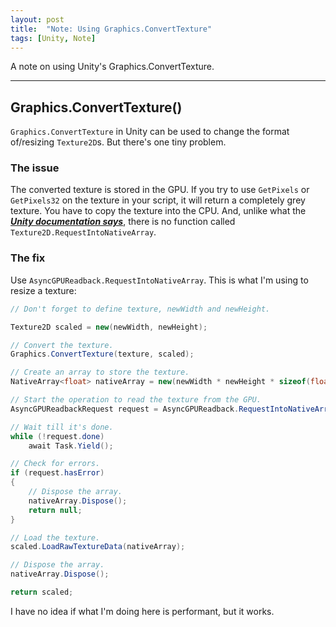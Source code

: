 ```yaml
---
layout: post
title:  "Note: Using Graphics.ConvertTexture"
tags: [Unity, Note]
---
```


A note on using Unity's Graphics.ConvertTexture.
<!--more-->

---

## Graphics.ConvertTexture()

`Graphics.ConvertTexture` in Unity can be used to change the format of/resizing `Texture2D`s. But there's one tiny problem.

### The issue

The converted texture is stored in the GPU. If you try to use `GetPixels` or `GetPixels32` on the texture in your script, it will return a completely grey texture. You have to copy the texture into the CPU. And, unlike what the [***Unity documentation says***](https://docs.unity3d.com/ScriptReference/Graphics.ConvertTexture.html), there is no function called `Texture2D.RequestIntoNativeArray`.

### The fix

Use `AsyncGPUReadback.RequestIntoNativeArray`. This is what I'm using to resize a texture:
```csharp
// Don't forget to define texture, newWidth and newHeight.

Texture2D scaled = new(newWidth, newHeight);

// Convert the texture.
Graphics.ConvertTexture(texture, scaled);

// Create an array to store the texture.
NativeArray<float> nativeArray = new(newWidth * newHeight * sizeof(float), Allocator.Persistent);

// Start the operation to read the texture from the GPU.
AsyncGPUReadbackRequest request = AsyncGPUReadback.RequestIntoNativeArray(ref nativeArray, scaled);

// Wait till it's done.
while (!request.done)
    await Task.Yield();

// Check for errors.
if (request.hasError)
{
    // Dispose the array.
    nativeArray.Dispose();
    return null;
}

// Load the texture.
scaled.LoadRawTextureData(nativeArray);

// Dispose the array.
nativeArray.Dispose();

return scaled;
```

I have no idea if what I'm doing here is performant, but it works.